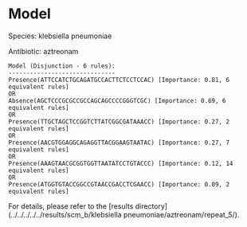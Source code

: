 
# Model

Species: klebsiella pneumoniae

Antibiotic: aztreonam

```
Model (Disjunction - 6 rules):
------------------------------
Presence(ATTCCATCTGCAGATGCCACTTCTCCTCCAC) [Importance: 0.81, 6 equivalent rules]
OR
Absence(AGCTCCCGCGCCGCCAGCAGCCCCGGGTCGC) [Importance: 0.69, 6 equivalent rules]
OR
Presence(TTGCTAGCTCCGGTCTTATCGGCGATAAACC) [Importance: 0.27, 2 equivalent rules]
OR
Presence(AACGTGGAGGCAGAGGTTACGGAAGTAATAC) [Importance: 0.27, 7 equivalent rules]
OR
Presence(AAAGTAACGCGGTGGTTAATATCCTGTACCC) [Importance: 0.12, 14 equivalent rules]
OR
Presence(ATGGTGTACCGGCCGTAACCGACCTCGAACC) [Importance: 0.09, 2 equivalent rules]

```

For details, please refer to the [results directory](../../../../../results/scm_b/klebsiella pneumoniae/aztreonam/repeat_5/).


